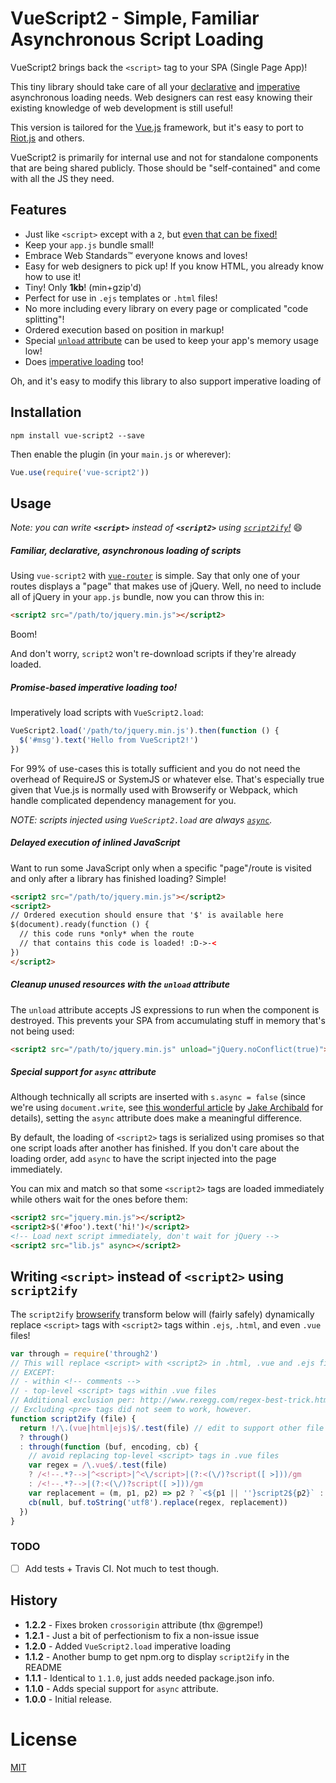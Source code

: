 # VueScript2 - Simple, Familiar Asynchronous Script Loading

VueScript2 brings back the `<script>` tag to your SPA (Single Page App)!

This tiny library should take care of all your [declarative](#familiar-declarative-asynchronous-loading-of-scripts) and [imperative](#promise-based-imperative-loading-too) asynchronous loading needs. Web designers can rest easy knowing their existing knowledge of web development is still useful!

This version is tailored for the [Vue.js](http://vuejs.org) framework, but it's easy to port to [Riot.js](http://riotjs.com) and others.

VueScript2 is primarily for internal use and not for standalone components that are being shared publicly. Those should be "self-contained" and come with all the JS they need.

## Features

- Just like `<script>` except with a `2`, but [even that can be fixed!](#writing-script-instead-of-script2-using-script2ify)
- Keep your `app.js` bundle small!
- Embrace Web Standards™ everyone knows and loves!
- Easy for web designers to pick up! If you know HTML, you already know how to use it!
- Tiny! Only __1kb__! (min+gzip'd)
- Perfect for use in `.ejs` templates or `.html` files!
- No more including every library on every page or complicated "code splitting"!
- Ordered execution based on position in markup!
- Special [`unload` attribute](#cleanup-unused-resources-with-the-unload-attribute) can be used to keep your app's memory usage low!
- Does [imperative loading](#promise-based-imperative-loading-too) too!

Oh, and it's easy to modify this library to also support imperative loading of

## Installation

```
npm install vue-script2 --save
```

Then enable the plugin (in your `main.js` or wherever):

```js
Vue.use(require('vue-script2'))
```

## Usage

_Note: you can write_ __*`<script>`*__ *instead of* __*`<script2>`*__ _using [`script2ify`!](#writing-script-instead-of-script2-using-script2ify)_ :smile:

##### Familiar, declarative, asynchronous loading of scripts

Using `vue-script2` with [`vue-router`](https://github.com/vuejs/vue-router) is simple. Say that only one of your routes displays a "page" that makes use of jQuery. Well, no need to include all of jQuery in your `app.js` bundle, now you can throw this in:

```html
<script2 src="/path/to/jquery.min.js"></script2>
```

Boom!

And don't worry, `script2` won't re-download scripts if they're already loaded.

##### Promise-based imperative loading too!

Imperatively load scripts with `VueScript2.load`:

```js
VueScript2.load('/path/to/jquery.min.js').then(function () {
  $('#msg').text('Hello from VueScript2!')
})
```

For 99% of use-cases this is totally sufficient and you do not need the overhead of RequireJS or SystemJS or whatever else. That's especially true given that Vue.js is normally used with Browserify or Webpack, which handle complicated dependency management for you.

_NOTE: scripts injected using `VueScript2.load` are always [`async`](#special-support-for-async-attribute)._

##### Delayed execution of inlined JavaScript

Want to run some JavaScript only when a specific "page"/route is visited and only after a library has finished loading? Simple!

```html
<script2 src="/path/to/jquery.min.js"></script2>
<script2>
// Ordered execution should ensure that '$' is available here
$(document).ready(function () {
  // this code runs *only* when the route
  // that contains this code is loaded! :D->-<
})
</script2>
```

##### Cleanup unused resources with the `unload` attribute

The `unload` attribute accepts JS expressions to run when the component is destroyed. This prevents your SPA from accumulating stuff in memory that's not being used:

```html
<script2 src="/path/to/jquery.min.js" unload="jQuery.noConflict(true)"></script2>
```

##### Special support for `async` attribute

Although technically all scripts are inserted with `s.async = false` (since we're using `document.write`, see [this wonderful article](http://www.html5rocks.com/en/tutorials/speed/script-loading/) by [Jake Archibald](https://twitter.com/jaffathecake) for details), setting the `async` attribute does make a meaningful difference.

By default, the loading of `<script2>` tags is serialized using promises so that one script loads after another has finished. If you don't care about the loading order, add `async` to have the script injected into the page immediately.

You can mix and match so that some `<script2>` tags are loaded immediately while others wait for the ones before them:

```html
<script2 src="jquery.min.js"></script2>
<script2>$('#foo').text('hi!')</script2>
<!-- Load next script immediately, don't wait for jQuery -->
<script2 src="lib.js" async></script2>
```

## Writing `<script>` instead of `<script2>` using `script2ify`

The `script2ify` [browserify](https://github.com/substack/node-browserify) transform below will (fairly safely) dynamically replace `<script>` tags with `<script2>` tags within `.ejs`, `.html`, and even `.vue` files!

```js
var through = require('through2')
// This will replace <script> with <script2> in .html, .vue and .ejs files
// EXCEPT:
// - within <!-- comments -->
// - top-level <script> tags within .vue files
// Additional exclusion per: http://www.rexegg.com/regex-best-trick.html
// Excluding <pre> tags did not seem to work, however.
function script2ify (file) {
  return !/\.(vue|html|ejs)$/.test(file) // edit to support other file types
  ? through()
  : through(function (buf, encoding, cb) {
    // avoid replacing top-level <script> tags in .vue files
    var regex = /\.vue$/.test(file)
    ? /<!--.*?-->|^<script>|^<\/script>|(?:<(\/)?script([ >]))/gm
    : /<!--.*?-->|(?:<(\/)?script([ >]))/gm
    var replacement = (m, p1, p2) => p2 ? `<${p1 || ''}script2${p2}` : m
    cb(null, buf.toString('utf8').replace(regex, replacement))
  })
}
```

### TODO

- [ ] Add tests + Travis CI. Not much to test though.

## History

- __1.2.2__ - Fixes broken `crossorigin` attribute (thx @grempe!)
- __1.2.1__ - Just a bit of perfectionism to fix a non-issue issue
- __1.2.0__ - Added `VueScript2.load` imperative loading
- __1.1.2__ - Another bump to get npm.org to display `script2ify` in the README
- __1.1.1__ - Identical to `1.1.0`, just adds needed package.json info.
- __1.1.0__ - Adds special support for `async` attribute.
- __1.0.0__ - Initial release.

# License

[MIT](http://opensource.org/licenses/MIT)
